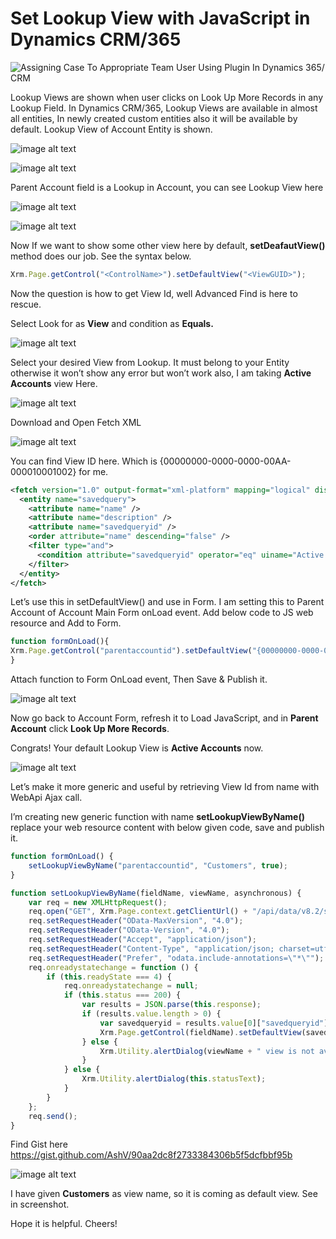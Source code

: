 # Set Lookup View with JavaScript in Dynamics CRM/365

![Assigning Case To Appropriate Team User Using Plugin In Dynamics 365/ CRM](https://github.com/AshV/AshV.github.io/raw/master/Header-Images/ms-dynamics-365-header.webp)

Lookup Views are shown when user clicks on Look Up More Records in any Lookup Field. In Dynamics CRM/365, Lookup Views are available in almost all entities, In newly created custom entities also it will be available by default. Lookup View of Account Entity is shown.

![image alt text](image_0.png)

![image alt text](image_1.png)

Parent Account field is a Lookup in Account, you can see Lookup View here

![image alt text](image_2.png)

![image alt text](image_3.png)

Now If we want to show some other view here by default, **setDeafautView()** method does our job. See the syntax below.

```javascript
Xrm.Page.getControl("<ControlName>").setDefaultView("<ViewGUID>");
```

Now the question is how to get View Id, well Advanced Find is here to rescue.

Select Look for as **View** and condition as **Equals.**

![image alt text](image_4.png)

Select your desired View from Lookup. It must belong to your Entity otherwise it won’t show any error but won’t work also, I am taking **Active Accounts** view Here.

![image alt text](image_5.png)

Download and Open Fetch XML

![image alt text](image_6.png)

You can find View ID here. Which is {00000000-0000-0000-00AA-000010001002} for me.

```xml
<fetch version="1.0" output-format="xml-platform" mapping="logical" distinct="false">
  <entity name="savedquery">
    <attribute name="name" />
    <attribute name="description" />
    <attribute name="savedqueryid" />
    <order attribute="name" descending="false" />
    <filter type="and">
      <condition attribute="savedqueryid" operator="eq" uiname="Active Accounts" uitype="savedquery" value="{00000000-0000-0000-00AA-000010001002}" />
    </filter>
  </entity>
</fetch>
```

Let’s use this in setDefaultView() and use in Form. I am setting this to Parent Account of Account Main Form onLoad event. Add below code to JS web resource and Add to Form.

```javascript
function formOnLoad(){
Xrm.Page.getControl("parentaccountid").setDefaultView("{00000000-0000-0000-00AA-000010001002}");
}
```

Attach function to Form OnLoad event, Then Save & Publish it.

![image alt text](image_7.png) 

Now go back to Account Form, refresh it to Load JavaScript, and in **Parent Account** click **Look Up More Records**. 

Congrats! Your default Lookup View is **Active Accounts** now.

![image alt text](image_8.png)

Let’s make it more generic and useful by retrieving View Id from name with WebApi Ajax call.

I’m creating new generic function with name **setLookupViewByName()** replace your web resource content with below given code, save and publish it.

```javascript
function formOnLoad() {
    setLookupViewByName("parentaccountid", "Customers", true);
}

function setLookupViewByName(fieldName, viewName, asynchronous) {
    var req = new XMLHttpRequest();
    req.open("GET", Xrm.Page.context.getClientUrl() + "/api/data/v8.2/savedqueries?$select=savedqueryid&$filter=name eq '" + viewName + "'", asynchronous);
    req.setRequestHeader("OData-MaxVersion", "4.0");
    req.setRequestHeader("OData-Version", "4.0");
    req.setRequestHeader("Accept", "application/json");
    req.setRequestHeader("Content-Type", "application/json; charset=utf-8");
    req.setRequestHeader("Prefer", "odata.include-annotations=\"*\"");
    req.onreadystatechange = function () {
        if (this.readyState === 4) {
            req.onreadystatechange = null;
            if (this.status === 200) {
                var results = JSON.parse(this.response);
                if (results.value.length > 0) {
                    var savedqueryid = results.value[0]["savedqueryid"];
                    Xrm.Page.getControl(fieldName).setDefaultView(savedqueryid);
                } else {
                    Xrm.Utility.alertDialog(viewName + " view is not available.");
                }
            } else {
                Xrm.Utility.alertDialog(this.statusText);
            }
        }
    };
    req.send();
}
```
Find Gist here https://gist.github.com/AshV/90aa2dc8f2733384306b5f5dcfbbf95b

![image alt text](image_9.png)

I have given **Customers** as view name, so it is coming as default view. See in screenshot.

Hope it is helpful. Cheers!

